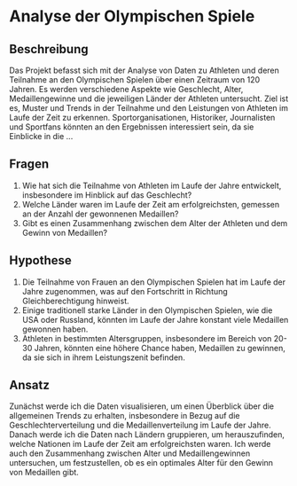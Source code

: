 # Analyse der Olympischen Spiele

## Beschreibung

Das Projekt befasst sich mit der Analyse von Daten zu Athleten und deren Teilnahme an den Olympischen Spielen über einen Zeitraum von 120 Jahren. Es werden verschiedene Aspekte wie Geschlecht, Alter, Medaillengewinne und die jeweiligen Länder der Athleten untersucht. Ziel ist es, Muster und Trends in der Teilnahme und den Leistungen von Athleten im Laufe der Zeit zu erkennen. Sportorganisationen, Historiker, Journalisten und Sportfans könnten an den Ergebnissen interessiert sein, da sie Einblicke in die ...

## Fragen

1. Wie hat sich die Teilnahme von Athleten im Laufe der Jahre entwickelt, insbesondere im Hinblick auf das Geschlecht?
2. Welche Länder waren im Laufe der Zeit am erfolgreichsten, gemessen an der Anzahl der gewonnenen Medaillen?
3. Gibt es einen Zusammenhang zwischen dem Alter der Athleten und dem Gewinn von Medaillen?

## Hypothese

1. Die Teilnahme von Frauen an den Olympischen Spielen hat im Laufe der Jahre zugenommen, was auf den Fortschritt in Richtung Gleichberechtigung hinweist.
2. Einige traditionell starke Länder in den Olympischen Spielen, wie die USA oder Russland, könnten im Laufe der Jahre konstant viele Medaillen gewonnen haben.
3. Athleten in bestimmten Altersgruppen, insbesondere im Bereich von 20-30 Jahren, könnten eine höhere Chance haben, Medaillen zu gewinnen, da sie sich in ihrem Leistungszenit befinden.

## Ansatz

Zunächst werde ich die Daten visualisieren, um einen Überblick über die allgemeinen Trends zu erhalten, insbesondere in Bezug auf die Geschlechterverteilung und die Medaillenverteilung im Laufe der Jahre. Danach werde ich die Daten nach Ländern gruppieren, um herauszufinden, welche Nationen im Laufe der Zeit am erfolgreichsten waren. Ich werde auch den Zusammenhang zwischen Alter und Medaillengewinnen untersuchen, um festzustellen, ob es ein optimales Alter für den Gewinn von Medaillen gibt.
